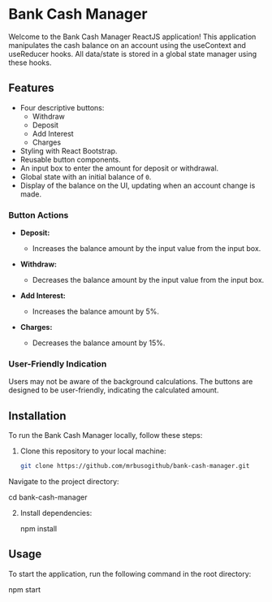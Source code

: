 # Bank Cash Manager

Welcome to the Bank Cash Manager ReactJS application! This application manipulates the cash balance on an account using the useContext and useReducer hooks. All data/state is stored in a global state manager using these hooks.

## Features

- Four descriptive buttons:
  - Withdraw
  - Deposit
  - Add Interest
  - Charges
- Styling with React Bootstrap.
- Reusable button components.
- An input box to enter the amount for deposit or withdrawal.
- Global state with an initial balance of `0`.
- Display of the balance on the UI, updating when an account change is made.

### Button Actions

- **Deposit:**
  - Increases the balance amount by the input value from the input box.

- **Withdraw:**
  - Decreases the balance amount by the input value from the input box.

- **Add Interest:**
  - Increases the balance amount by 5%.

- **Charges:**
  - Decreases the balance amount by 15%.

### User-Friendly Indication

Users may not be aware of the background calculations. The buttons are designed to be user-friendly, indicating the calculated amount.

## Installation

To run the Bank Cash Manager locally, follow these steps:

1. Clone this repository to your local machine:

   ```bash
   git clone https://github.com/mrbusogithub/bank-cash-manager.git

Navigate to the project directory:

  cd bank-cash-manager

2. Install dependencies:

   npm install

## Usage

To start the application, run the following command in the root directory:

 npm start
